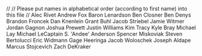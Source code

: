 //
// Please put names in alphabetical order (according to first name) into this file
//
Alec Rivet
Andrew Fox
Baron Lenardson
Ben Closner
Ben Denys
Brandon Froncek
Dan Knenlein
Grant Buhl
Jacob Striebel
Jamie Witmer
Jordan Gagnon
Joshua Prewett
Justin Williams
Kim Tracy
Kyle Bray
Michael Lay
Michael LeCaptain
S. 'Andee' Anderson
Spencer Miskoviak
Steven Bertolucci
Eric Widmann
Gage Heeringa
Jacob Woloschek
Joseph Aldape
Marcus Stojcevich
Zach DeKraker
